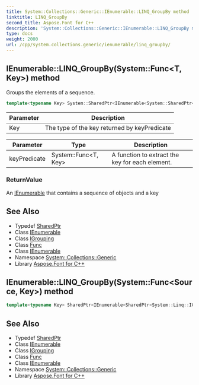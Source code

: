 ```yaml
---
title: System::Collections::Generic::IEnumerable::LINQ_GroupBy method
linktitle: LINQ_GroupBy
second_title: Aspose.Font for C++
description: 'System::Collections::Generic::IEnumerable::LINQ_GroupBy method. Groups the elements of a sequence in C++.'
type: docs
weight: 2000
url: /cpp/system.collections.generic/ienumerable/linq_groupby/
---
```

## IEnumerable::LINQ_GroupBy(System::Func\<T, Key\>) method


Groups the elements of a sequence.

```cpp
template<typename Key> System::SharedPtr<IEnumerable<System::SharedPtr<System::Linq::IGrouping<Key, T>>>> System::Collections::Generic::IEnumerable<T>::LINQ_GroupBy(System::Func<T, Key> keyPredicate)
```


| Parameter | Description |
| --- | --- |
| Key | The type of the key returned by keyPredicate |

| Parameter | Type | Description |
| --- | --- | --- |
| keyPredicate | System::Func\<T, Key\> | A function to extract the key for each element. |

### ReturnValue

An [IEnumerable](../) that contains a sequence of objects and a key

## See Also

* Typedef [SharedPtr](../../../system/sharedptr/)
* Class [IEnumerable](../)
* Class [IGrouping](../../../system.linq/igrouping/)
* Class [Func](../../../system/func/)
* Class [IEnumerable](../)
* Namespace [System::Collections::Generic](../../)
* Library [Aspose.Font for C++](../../../)
## IEnumerable::LINQ_GroupBy(System::Func\<Source, Key\>) method




```cpp
template<typename Key> SharedPtr<IEnumerable<SharedPtr<System::Linq::IGrouping<Key, Source>>>> System::Collections::Generic::IEnumerable<T>::LINQ_GroupBy(System::Func<Source, Key> keyPredicate)
```

## See Also

* Typedef [SharedPtr](../../../system/sharedptr/)
* Class [IEnumerable](../)
* Class [IGrouping](../../../system.linq/igrouping/)
* Class [Func](../../../system/func/)
* Class [IEnumerable](../)
* Namespace [System::Collections::Generic](../../)
* Library [Aspose.Font for C++](../../../)

